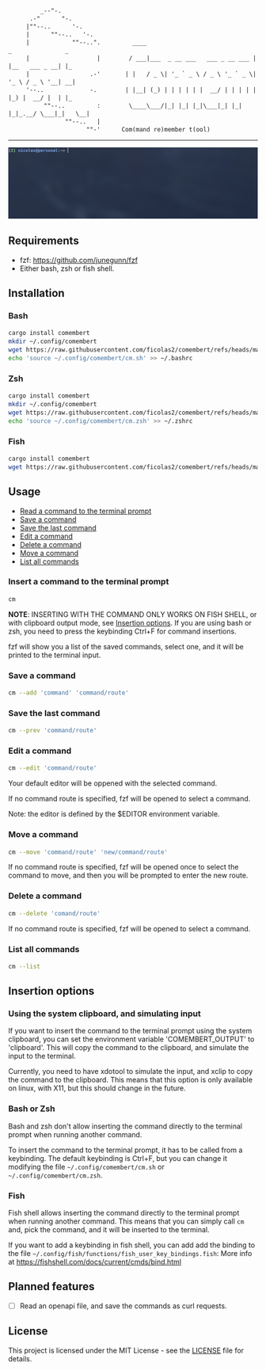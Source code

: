 ```
         _--"-.
      .-"      "-.
     |""--..      '-.
     |      ""--..   '-.
     |            ""--..".         ____                               _               _   
     |                   |        / ___|___  _ __ ___   ___ _ __ ___ | |__   ___ _ __| |_ 
     |                 .-'       | |   / _ \| '_ ` _ \ / _ \ '_ ` _ \| '_ \ / _ \ '__| __|
     '--..             -.        | |__| (_) | | | | | |  __/ | | | | | |_) |  __/ |  | |_ 
          ""--..         :        \____\___/|_| |_| |_|\___|_| |_| |_|_.__/ \___|_|   \__|
                ""--..   |
                      ""-'      Com(mand re)member t(ool)
```

---

![preview](media/preview.gif)

## Requirements
- fzf: 
https://github.com/junegunn/fzf
- Either bash, zsh or fish shell.

## Installation
### Bash
```bash
cargo install comembert
mkdir ~/.config/comembert
wget https://raw.githubusercontent.com/ficolas2/comembert/refs/heads/main/scripts/bash/cm -O ~/.config/comembert/cm.sh
echo 'source ~/.config/comembert/cm.sh' >> ~/.bashrc
```

### Zsh
```bash
cargo install comembert
mkdir ~/.config/comembert
wget https://raw.githubusercontent.com/ficolas2/comembert/refs/heads/main/scripts/zsh/cm -O ~/.config/comembert/cm.zsh
echo 'source ~/.config/comembert/cm.zsh' >> ~/.zshrc
```

### Fish
```bash
cargo install comembert
wget https://raw.githubusercontent.com/ficolas2/comembert/refs/heads/main/scripts/fish/cm.fish -O ~/.config/fish/functions/cm.fish
```

## Usage
- [Read a command to the terminal prompt](#read-a-command-to-the-terminal-prompt)
- [Save a command](#save-a-command)
- [Save the last command](#save-the-last-command)
- [Edit a command](#edit-a-command)
- [Delete a command](#delete-a-command)
- [Move a command](#move-a-command)
- [List all commands](#list-all-commands)

### Insert a command to the terminal prompt
```bash
cm
```
**NOTE**: INSERTING WITH THE COMMAND ONLY WORKS ON FISH SHELL, or with clipboard output mode, 
see [Insertion options](#insertion-options). If you are using bash or zsh, you need to press the 
keybinding Ctrl+F for command insertions.


fzf will show you a list of the saved commands, select one, and it will be printed to the terminal input.

### Save a command
```bash
cm --add 'command' 'command/route'
```

### Save the last command
```bash
cm --prev 'command/route'
```

### Edit a command
```bash
cm --edit 'command/route'
```
Your default editor will be oppened with the selected command.

If no command route is specified, fzf will be opened to select a command.

Note: the editor is defined by the $EDITOR environment variable.

### Move a command
```bash
cm --move 'command/route' 'new/command/route'
```
If no command route is specified, fzf will be opened once to select the command to move, and then you will be prompted to enter the new route.

### Delete a command
```bash
cm --delete 'comand/route'
```
If no command route is specified, fzf will be opened to select a command.

### List all commands
```bash
cm --list
```

## Insertion options
### Using the system clipboard, and simulating input
If you want to insert the command to the terminal prompt using the system clipboard, you can set the
environment variable 'COMEMBERT_OUTPUT' to 'clipboard'. This will copy the command to the clipboard,
and simulate the input to the terminal.

Currently, you need to have xdotool to simulate the input, and xclip to copy the command to the 
clipboard. This means that this option is only available on linux, with X11, but this should change 
in the future.

### Bash or Zsh
Bash and zsh don't allow inserting the command directly to the terminal prompt when running another 
command.

To insert the command to the terminal prompt, it has to be called from a keybinding. The default 
keybinding is Ctrl+F, but you can change it modifying the file `~/.config/comembert/cm.sh` or 
`~/.config/comembert/cm.zsh`.

### Fish
Fish shell allows inserting the command directly to the terminal prompt when running another command. 
This means that you can simply call `cm` and, pick the command, and it will be inserted to the terminal.

If you want to add a keybinding in fish shell, you can add add the binding to the file 
`~/.config/fish/functions/fish_user_key_bindings.fish`:
More info at https://fishshell.com/docs/current/cmds/bind.html

## Planned features
- [ ] Read an openapi file, and save the commands as curl requests.

## License
This project is licensed under the MIT License - see the [LICENSE](./LICENSE) file for details.

